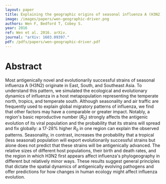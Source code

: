 ```yaml
---
layout: paper
title: Explaining the geographic origins of seasonal influenza A (H3N2)
image: /images/papers/wen-geographic-driver.png
authors: Wen F, Bedford T, Cobey S.
year: 2016
ref: Wen et al. 2016. arXiv.
journal: "arXiv: 1603.09397."
pdf: /pdfs/papers/wen-geographic-driver.pdf
---
```


# Abstract

Most antigenically novel and evolutionarily successful strains of seasonal influenza A (H3N2) originate in East, South, and Southeast Asia. To understand this pattern, we simulated the ecological and evolutionary dynamics of influenza in a host metapopulation representing the temperate north, tropics, and temperate south. Although seasonality and air traffic are frequently used to explain global migratory patterns of influenza, we find that other factors may have a comparable or greater impact. Notably, a region's basic reproductive number (_R_<sub>0</sub>) strongly affects the antigenic evolution of its viral population and the probability that its strains will spread and fix globally: a 17-28% higher _R_<sub>0</sub> in one region can explain the observed patterns. Seasonality, in contrast, increases the probability that a tropical (less seasonal) population will export evolutionarily successful strains but alone does not predict that these strains will be antigenically advanced. The relative sizes of different host populations, their birth and death rates, and the region in which H3N2 first appears affect influenza's phylogeography in different but relatively minor ways. These results suggest general principles that dictate the spatial dynamics of antigenically evolving pathogens and offer predictions for how changes in human ecology might affect influenza evolution.
